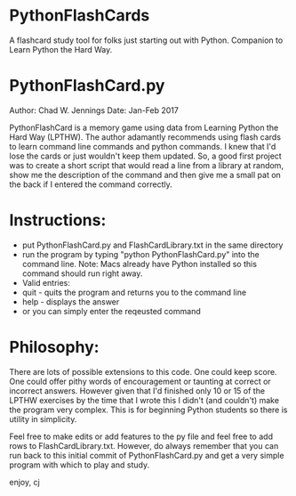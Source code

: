 # PythonFlashCards
A flashcard study tool for folks just starting out with Python.  Companion to Learn Python the Hard Way.

# PythonFlashCard.py
Author:  Chad W. Jennings
Date:  Jan-Feb 2017

PythonFlashCard is a memory game using data from Learning Python the Hard Way (LPTHW).  The author adamantly recommends using flash cards to learn command line commands and python commands.  I knew that I'd lose the cards or just wouldn't keep them updated.  So, a good first project was to create a short script that would read a line from a library at random, show me the description of the command and then give me a small pat on the back if I entered the command correctly.

# Instructions:
- put PythonFlashCard.py and FlashCardLibrary.txt in the same directory
- run the program by typing "python PythonFlashCard.py" into the command line.  Note:  Macs already have Python installed so this command should run right away.
- Valid entries:
- quit  -  quits the program and returns you to the command line
- help  -  displays the answer
- or you can simply enter the reqeusted command

# Philosophy:
There are lots of possible extensions to this code.  One could keep score.  One could offer pithy words of encouragement or taunting at correct or incorrect answers.  However given that I'd finished only 10 or 15 of the LPTHW exercises by the time that I wrote this I didn't (and couldn't) make the program very complex.  This is for beginning Python students so there is utility in simplicity.

Feel free to make edits or add features to the py file and feel free to add rows to FlashCardLibrary.txt.  However, do always remember that you can run back to this initial commit of PythonFlashCard.py and get a very simple program with which to play and study.

enjoy,
cj
